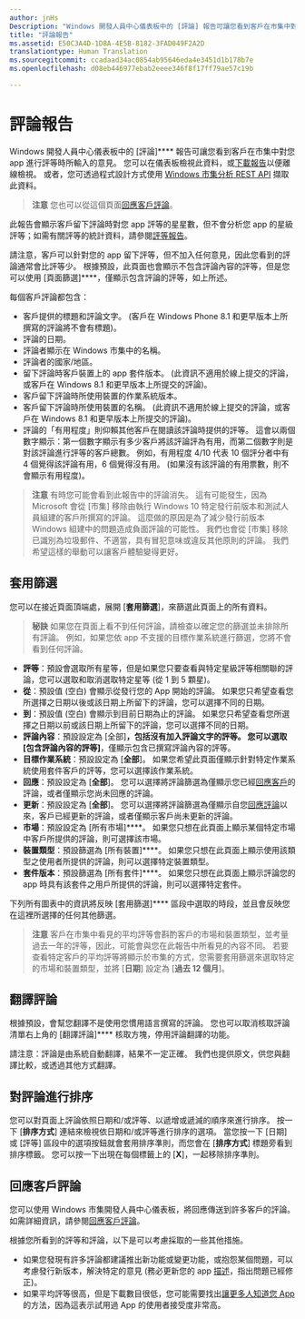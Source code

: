 ```yaml
---
author: jnHs
Description: "Windows 開發人員中心儀表板中的 [評論] 報告可讓您看到客戶在市集中對您 app 進行評等時所輸入的意見。"
title: "評論報告"
ms.assetid: E50C3A4D-1D8A-4E5B-8182-3FAD049F2A2D
translationtype: Human Translation
ms.sourcegitcommit: ccadaad34ac0854ab95646eda4e3451d1b178b7e
ms.openlocfilehash: d08eb446977ebab2eeee346f8f17ff79ae57c19b

---
```


# 評論報告


Windows 開發人員中心儀表板中的 [評論]**** 報告可讓您看到客戶在市集中對您 app 進行評等時所輸入的意見。 您可以在儀表板檢視此資料，或[下載報告](download-analytic-reports.md)以便離線檢視。 或者，您可透過程式設計方式使用 [Windows 市集分析 REST API](../monetize/access-analytics-data-using-windows-store-services.md) 擷取此資料。

> **注意** 您也可以從這個頁面[回應客戶評論](respond-to-customer-reviews.md)。

此報告會顯示客戶留下評論時對您 app 評等的星星數，但不會分析您 app 的星級評等；如需有關評等的統計資料，請參閱[評等報告](ratings-report.md)。

請注意，客戶可以針對您的 app 留下評等，但不加入任何意見，因此您看到的評論通常會比評等少。 根據預設，此頁面也會顯示不包含評論內容的評等，但是您可以使用 [頁面篩選]****，僅顯示包含評論的評等，如上所述。

每個客戶評論都包含：

-   客戶提供的標題和評論文字。 (客戶在 Windows Phone 8.1 和更早版本上所撰寫的評論將不會有標題)。
-   評論的日期。
-   評論者顯示在 Windows 市集中的名稱。
-   評論者的國家/地區。
-   留下評論時客戶裝置上的 app 套件版本。 (此資訊不適用於線上提交的評論，或客戶在 Windows 8.1 和更早版本上所提交的評論)。
-   客戶留下評論時所使用裝置的作業系統版本。
-   客戶留下評論時所使用裝置的名稱。 (此資訊不適用於線上提交的評論，或客戶在 Windows 8.1 和更早版本上所提交的評論)。
-   評論的「有用程度」則仰賴其他客戶在閱讀該評論時提供的評等。 這會以兩個數字顯示：第一個數字顯示有多少客戶將該評論評為有用，而第二個數字則是對該評論進行評等的客戶總數。 例如，有用程度 4/10 代表 10 個評分者中有 4 個覺得該評論有用，6 個覺得沒有用。 (如果沒有該評論的有用票數，則不會顯示有用程度)。

> **注意** 有時您可能會看到此報告中的評論消失。 這有可能發生，因為 Microsoft 會從 [市集] 移除由執行 Windows 10 特定發行前版本和測試人員組建的客戶所撰寫的評論。 這麼做的原因是為了減少發行前版本 Windows 組建中的問題造成負面評論的可能性。 我們也會從 [市集] 移除已識別為垃圾郵件、不適當，具有冒犯意味或違反其他原則的評論。 我們希望這樣的舉動可以讓客戶體驗變得更好。

## 套用篩選


您可以在接近頁面頂端處，展開 [**套用篩選**]，來篩選此頁面上的所有資料。

>**秘訣** 如果您在頁面上看不到任何評論，請檢查以確定您的篩選並未排除所有評論。 例如，如果您依 app 不支援的目標作業系統進行篩選，您將不會看到任何評論。

-   **評等**：預設會選取所有星等，但是如果您只要查看與特定星級評等相關聯的評論，您可以選取和取消選取特定星等 (從 1 到 5 顆星)。
-   **從**：預設值 (空白) 會顯示從發行您的 App 開始的評論。 如果您只希望查看您所選擇之日期以後或該日期上所留下的評論，您可以選擇不同的日期。
-   **到**：預設值 (空白) 會顯示到目前日期為止的評論。 如果您只希望查看您所選擇之日期以前或該日期上所留下的評論，您可以選擇不同的日期。 
-   **評論內容**：預設設定為 [全部]****，包括沒有加入評論文字的評等。 您可以選取 [包含評論內容的評等]****，僅顯示包含已撰寫評論內容的評等。
-   **目標作業系統**：預設設定為 [**全部**]。 如果您希望此頁面僅顯示針對特定作業系統使用套件客戶的評等，您可以選擇該作業系統。
-   **回應**：預設設定為 [**全部**]。 您可以選擇將評論篩選為僅顯示您已經[回應客戶](respond-to-customer-reviews.md)的評論，或者僅顯示您尚未回應的評論。
-   **更新**：預設設定為 [**全部**]。 您可以選擇將評論篩選為僅顯示自您[回應評論](respond-to-customer-reviews.md)以來，客戶已經更新的評論，或者僅顯示客戶尚未更新的評論。
-   **市場**：預設設定為 [所有市場]****。 如果您只想在此頁面上顯示某個特定市場中客戶所提供的評論，則可選擇該市場。
-   **裝置類型**：預設篩選為 [所有裝置]****。 如果您只想在此頁面上顯示使用該類型之使用者所提供的評論，則可以選擇特定裝置類型。
-   **套件版本**：預設篩選為 [所有套件]****。 如果您只想在此頁面上顯示評論您的 app 時具有該套件之用戶所提供的評論，則可以選擇特定套件。

下列所有圖表中的資訊將反映 [套用篩選]**** 區段中選取的時段，並且會反映您在這裡所選擇的任何其他篩選。

> **注意** 客戶在市集中看見的平均評等會斟酌客戶的市場和裝置類型，並考量過去一年的評等，因此，可能會與您在此報告中所看見的內容不同。 若要查看特定客戶的平均評等將顯示於市集的方式，您需要套用篩選來選取特定的市場和裝置類型，並將 [**日期**] 設定為 [**過去 12 個月**]。

## 翻譯評論


根據預設，會幫您翻譯不是使用您慣用語言撰寫的評論。 您也可以取消核取評論清單右上角的 [翻譯評論]**** 核取方塊，停用評論翻譯的功能。

請注意：評論是由系統自動翻譯，結果不一定正確。 我們也提供原文，供您與翻譯比較，或透過其他方式翻譯。

## 對評論進行排序


您可以對頁面上評論依照日期和/或評等、以遞增或遞減的順序來進行排序。 按一下 [**排序方式**] 連結來檢視依日期和/或評等進行排序的選項。 當您按一下 [日期] 或 [評等] 區段中的選項按鈕就會套用排序準則，而您會在 [**排序方式**] 標題旁看到排序標籤。 您可以按一下出現在每個標籤上的 [**X**]，一起移除排序準則。

## 回應客戶評論

您可以使用 Windows 市集開發人員中心儀表板，將回應傳送到許多客戶的評論。 如需詳細資訊，請參閱[回應客戶評論](respond-to-customer-reviews.md)。

根據您所看到的評等和評論，以下是可以考慮採取的一些其他措施。

-   如果您發現有許多評論都建議推出新功能或變更功能，或抱怨某個問題，可以考慮發行新版本，解決特定的意見 (務必更新您的 app [描述](create-app-descriptions.md)，指出問題已經修正)。
-   如果平均評等很高，但是下載數目很低，您可能需要找出[讓更多人知道您 App](app-promotion-and-customer-engagement.md) 的方法，因為這表示試用過 App 的使用者接受度非常高。


 

 

 



<!--HONumber=Aug16_HO5-->


